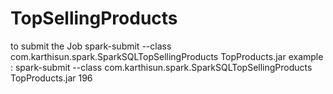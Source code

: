 # TopSellingProducts
to submit the Job
spark-submit --class com.karthisun.spark.SparkSQLTopSellingProducts TopProducts.jar <customerID>
example : 
spark-submit --class com.karthisun.spark.SparkSQLTopSellingProducts TopProducts.jar 196

